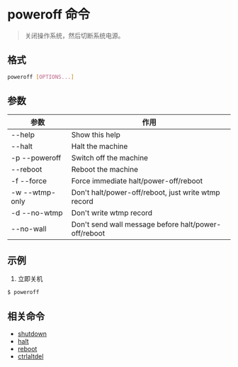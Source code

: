 # poweroff 命令

> 关闭操作系统，然后切断系统电源。

## 格式

```bash
poweroff [OPTIONS...]
```

## 参数

| 参数 | 作用 |
| --------- | --------- |
| --help | Show this help |
| --halt | Halt the machine |
| -p --poweroff | Switch off the machine |
| --reboot | Reboot the machine |
| -f --force | Force immediate halt/power-off/reboot |
| -w --wtmp-only | Don't halt/power-off/reboot, just write wtmp record |
| -d --no-wtmp | Don't write wtmp record |
| --no-wall | Don't send wall message before halt/power-off/reboot |

## 示例

1. 立即关机

```bash
$ poweroff
```

## 相关命令

- [shutdown](shutdown.md)
- [halt](halt.md)
- [reboot](reboot.md)
- [ctrlaltdel](ctrlaltdel.md)
